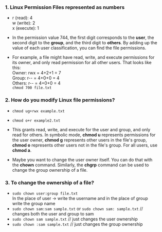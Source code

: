 ### 1. Linux Permission Files represented as numbers
- r (read): 4 <br>
w (write): 2 <br>
x (execute): 1 <br>

- In the permission value 744, the first digit corresponds to the <b>user</b>, the second digit to the <b>group</b>, 
and the third digit to <b>others</b>. By adding up the value of each user classification, you can find the 
file permissions.

- For example, a file might have read, write, and execute permissions for its owner, and only read 
permission for all other users. That looks like this: <br>
Owner: rwx = 4+2+1 = 7 <br>
Group: r-- = 4+0+0 = 4 <br>
Others: r-- = 4+0+0 = 4 <br>
```chmod 700 file.txt```

### 2. How do you modify Linux file permissions?
- ```chmod ug+rwx example.txt``` <br>
- ```chmod o+r example2.txt``` <br>
- This grants read, write, and execute for the user and group, and only read for others. In symbolic mode, 
<b>chmod u</b> represents permissions for the user owner, <b>chmod g</b> represents other users in the file's group, 
<b>chmod o</b> represents other users not in the file's group. For all users, use <b>chmod a</b>.

- Maybe you want to change the user owner itself. You can do that with the <b>chown</b> command. Similarly, the 
<b>chgrp</b> command can be used to change the group ownership of a file.

### 3. To change the ownership of a file?
-  ```sudo chown user:group file.txt``` <br>
 In the place of user -> write the username and in the place of group write the group name
-  ```sudo chown sam:sam sample.txt```  or  ```sudo chown sam: sample.txt``` // changes both the user and group to sam <br>
-  ```sudo chown sam sample.txt``` // just changes the user ownership <br>
-  ```sudo chown :sam sample.txt``` // just changes the group ownership <br>